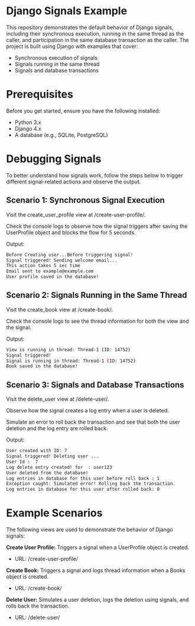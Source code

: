 # Django Signals Example
This repository demonstrates the default behavior of Django signals, including their synchronous execution, running in the same thread as the caller, and participation in the same database transaction as the caller. The project is built using Django with examples that cover:

- Synchronous execution of signals
- Signals running in the same thread
- Signals and database transactions
# Prerequisites
Before you get started, ensure you have the following installed:

- Python 3.x
- Django 4.x
- A database (e.g., SQLite, PostgreSQL)
  
# Debugging Signals
To better understand how signals work, follow the steps below to trigger different signal-related actions and observe the output.

## Scenario 1: Synchronous Signal Execution
Visit the create_user_profile view at /create-user-profile/.

Check the console logs to observe how the signal triggers after saving the UserProfile object and blocks the flow for 5 seconds.

Output:
```bash
Before Creating user...Before triggering signal!
Signal triggered! Sending welcome email...
This action takes 5 sec time
Email sent to example@example.com
User profile saved in the database!
```
## Scenario 2: Signals Running in the Same Thread
Visit the create_book view at /create-book/.

Check the console logs to see the thread information for both the view and the signal.

Output:
```bash
View is running in thread: Thread-1 (ID: 14752)
Signal triggered!
Signal is running in thread: Thread-1 (ID: 14752)
Book saved in the database!
```

## Scenario 3: Signals and Database Transactions
Visit the delete_user view at /delete-user/.

Observe how the signal creates a log entry when a user is deleted.

Simulate an error to roll back the transaction and see that both the user deletion and the log entry are rolled back.

Output:
```bash
User created with ID: 7
Signal triggered! Deleting user ...
User Id :  7
Log delete entry created! for  : user123
User deleted from the database!
Log entries in database for this user before roll back : 1
Exception caught: Simulated error! Rolling back the transaction.
Log entries in database for this user after rolled back: 0
```

# Example Scenarios
The following views are used to demonstrate the behavior of Django signals:

**Create User Profile:** Triggers a signal when a UserProfile object is created.
  - URL: /create-user-profile/

    
**Create Book:** Triggers a signal and logs thread information when a Books object is created.
  - URL: /create-book/

    
**Delete User:** Simulates a user deletion, logs the deletion using signals, and rolls back the transaction.
  - URL: /delete-user/
